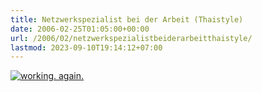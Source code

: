 ```yaml
---
title: Netzwerkspezialist bei der Arbeit (Thaistyle)
date: 2006-02-25T01:05:00+00:00
url: /2006/02/netzwerkspezialistbeiderarbeitthaistyle/
lastmod: 2023-09-10T19:14:12+07:00
---
```

[![working. again.][1]][2]

 [1]: //static.flickr.com/40/104073257_e861f0623c.jpg
 [2]: http://www.flickr.com/photos/schreibblogade/104073257/ "working. again."
